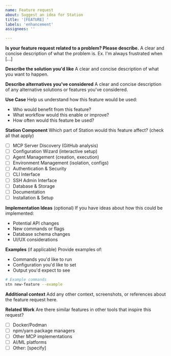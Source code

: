 ```yaml
---
name: Feature request
about: Suggest an idea for Station
title: '[FEATURE] '
labels: 'enhancement'
assignees: ''

---
```


**Is your feature request related to a problem? Please describe.**
A clear and concise description of what the problem is. Ex. I'm always frustrated when [...]

**Describe the solution you'd like**
A clear and concise description of what you want to happen.

**Describe alternatives you've considered**
A clear and concise description of any alternative solutions or features you've considered.

**Use Case**
Help us understand how this feature would be used:
- Who would benefit from this feature?
- What workflow would this enable or improve?
- How often would this feature be used?

**Station Component**
Which part of Station would this feature affect? (check all that apply)
- [ ] MCP Server Discovery (GitHub analysis)
- [ ] Configuration Wizard (interactive setup)
- [ ] Agent Management (creation, execution)
- [ ] Environment Management (isolation, configs)
- [ ] Authentication & Security
- [ ] CLI Interface
- [ ] SSH Admin Interface
- [ ] Database & Storage
- [ ] Documentation
- [ ] Installation & Setup

**Implementation Ideas** (optional)
If you have ideas about how this could be implemented:
- Potential API changes
- New commands or flags
- Database schema changes
- UI/UX considerations

**Examples** (if applicable)
Provide examples of:
- Commands you'd like to run
- Configuration you'd like to set
- Output you'd expect to see

```bash
# Example commands
stn new-feature --example
```

**Additional context**
Add any other context, screenshots, or references about the feature request here.

**Related Work**
Are there similar features in other tools that inspire this request?
- [ ] Docker/Podman
- [ ] npm/yarn package managers
- [ ] Other MCP implementations
- [ ] AI/ML platforms
- [ ] Other: [specify]